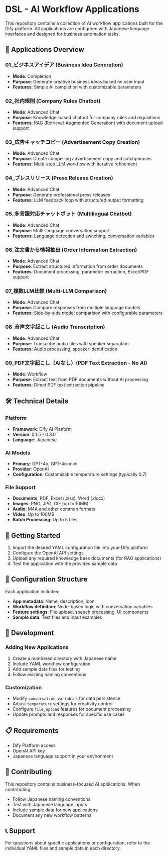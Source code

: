 # DSL - AI Workflow Applications

This repository contains a collection of AI workflow applications built for the Dify platform. All applications are configured with Japanese language interfaces and designed for business automation tasks.

## 📁 Applications Overview

### 01_ビジネスアイデア (Business Idea Generation)
- **Mode**: Completion
- **Purpose**: Generate creative business ideas based on user input
- **Features**: Simple AI completion with customizable parameters

### 02_社内規則 (Company Rules Chatbot)
- **Mode**: Advanced Chat
- **Purpose**: Knowledge-based chatbot for company rules and regulations
- **Features**: RAG (Retrieval-Augmented Generation) with document upload support

### 03_広告キャッチコピー (Advertisement Copy Creation)
- **Mode**: Advanced Chat
- **Purpose**: Create compelling advertisement copy and catchphrases
- **Features**: Multi-step LLM workflow with iterative refinement

### 04_プレスリリース (Press Release Creation)
- **Mode**: Advanced Chat
- **Purpose**: Generate professional press releases
- **Features**: LLM feedback loop with structured output formatting

### 05_多言語対応チャットボット (Multilingual Chatbot)
- **Mode**: Advanced Chat
- **Purpose**: Multi-language conversation support
- **Features**: Language detection and switching, conversation variables

### 06_注文書から情報抽出 (Order Information Extraction)
- **Mode**: Advanced Chat
- **Purpose**: Extract structured information from order documents
- **Features**: Document processing, parameter extraction, Excel/PDF support

### 07_複数LLM比較 (Multi-LLM Comparison)
- **Mode**: Advanced Chat
- **Purpose**: Compare responses from multiple language models
- **Features**: Side-by-side model comparison with configurable parameters

### 08_音声文字起こし (Audio Transcription)
- **Mode**: Advanced Chat
- **Purpose**: Transcribe audio files with speaker separation
- **Features**: Audio processing, speaker identification

### 09_PDF文字起こし（AIなし）(PDF Text Extraction - No AI)
- **Mode**: Workflow
- **Purpose**: Extract text from PDF documents without AI processing
- **Features**: Direct PDF text extraction pipeline

## 🛠️ Technical Details

### Platform
- **Framework**: Dify AI Platform
- **Version**: 0.1.5 - 0.3.0
- **Language**: Japanese

### AI Models
- **Primary**: GPT-4o, GPT-4o-mini
- **Provider**: OpenAI
- **Configuration**: Customizable temperature settings (typically 0.7)

### File Support
- **Documents**: PDF, Excel (.xlsx), Word (.docx)
- **Images**: PNG, JPG, GIF (up to 10MB)
- **Audio**: M4A and other common formats
- **Video**: Up to 100MB
- **Batch Processing**: Up to 5 files

## 🚀 Getting Started

1. Import the desired YAML configuration file into your Dify platform
2. Configure the OpenAI API settings
3. Upload any required knowledge base documents (for RAG applications)
4. Test the application with the provided sample data

## 📄 Configuration Structure

Each application includes:
- **App metadata**: Name, description, icon
- **Workflow definition**: Node-based logic with conversation variables
- **Feature settings**: File upload, speech processing, UI components
- **Sample data**: Test files and input examples

## 🔧 Development

### Adding New Applications
1. Create a numbered directory with Japanese name
2. Include YAML workflow configuration
3. Add sample data files for testing
4. Follow existing naming conventions

### Customization
- Modify `conversation_variables` for data persistence
- Adjust `temperature` settings for creativity control
- Configure `file_upload` features for document processing
- Update prompts and responses for specific use cases

## 📋 Requirements

- Dify Platform access
- OpenAI API key
- Japanese language support in your environment

## 🤝 Contributing

This repository contains business-focused AI applications. When contributing:
- Follow Japanese naming conventions
- Test with Japanese language inputs
- Include sample data for new applications
- Document any new workflow patterns

## 📞 Support

For questions about specific applications or configuration, refer to the individual YAML files and sample data in each directory.